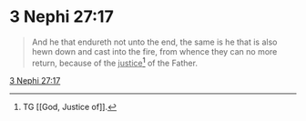 # 3 Nephi 27:17

> And he that endureth not unto the end, the same is he that is also hewn down and cast into the fire, from whence they can no more return, because of the <u>justice</u>[^a] of the Father.

[3 Nephi 27:17](https://www.churchofjesuschrist.org/study/scriptures/bofm/3-ne/27?lang=eng&id=p17#p17)


[^a]: TG [[God, Justice of]].
